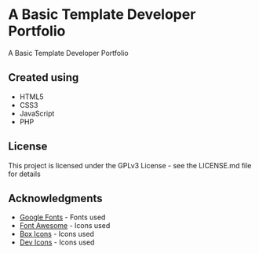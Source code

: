 # A Basic Template Developer Portfolio

A Basic Template Developer Portfolio

## Created using
- HTML5
- CSS3
- JavaScript
- PHP

## License

This project is licensed under the GPLv3 License - see the LICENSE.md file for details

## Acknowledgments

* [Google Fonts](https://fonts.google.com/) - Fonts used
* [Font Awesome](https://fontawesome.com/?from=io/) - Icons used
* [Box Icons](https://boxicons.com/) - Icons used
* [Dev Icons](https://devicon.dev/) - Icons used
